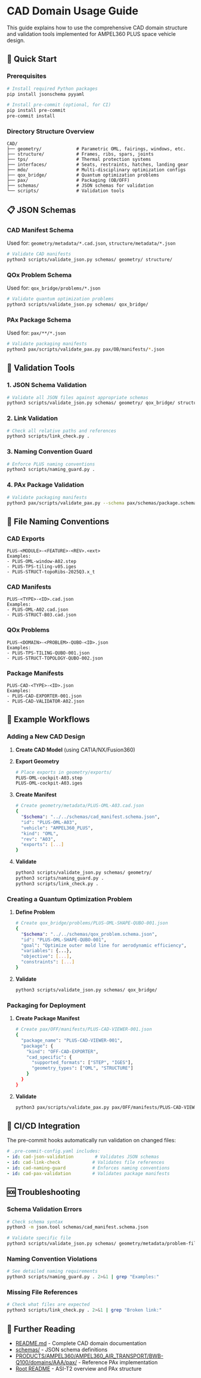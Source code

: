 # CAD Domain Usage Guide

This guide explains how to use the comprehensive CAD domain structure and validation tools implemented for AMPEL360 PLUS space vehicle design.

## 🚀 Quick Start

### Prerequisites
```bash
# Install required Python packages
pip install jsonschema pyyaml

# Install pre-commit (optional, for CI)
pip install pre-commit
pre-commit install
```

### Directory Structure Overview
```
CAD/
├── geometry/             # Parametric OML, fairings, windows, etc.
├── structure/            # Frames, ribs, spars, joints
├── tps/                  # Thermal protection systems
├── interfaces/           # Seats, restraints, hatches, landing gear
├── mdo/                  # Multi-disciplinary optimization configs
├── qox_bridge/           # Quantum optimization problems
├── pax/                  # Packaging (OB/OFF)
├── schemas/              # JSON schemas for validation
└── scripts/              # Validation tools
```

## 📋 JSON Schemas

### CAD Manifest Schema
Used for: `geometry/metadata/*.cad.json`, `structure/metadata/*.json`
```bash
# Validate CAD manifests
python3 scripts/validate_json.py schemas/ geometry/ structure/
```

### QOx Problem Schema
Used for: `qox_bridge/problems/*.json`
```bash
# Validate quantum optimization problems
python3 scripts/validate_json.py schemas/ qox_bridge/
```

### PAx Package Schema
Used for: `pax/**/*.json`
```bash
# Validate packaging manifests
python3 pax/scripts/validate_pax.py pax/OB/manifests/*.json
```

## 🔧 Validation Tools

### 1. JSON Schema Validation
```bash
# Validate all JSON files against appropriate schemas
python3 scripts/validate_json.py schemas/ geometry/ qox_bridge/ structure/ tps/
```

### 2. Link Validation
```bash
# Check all relative paths and references
python3 scripts/link_check.py .
```

### 3. Naming Convention Guard
```bash
# Enforce PLUS naming conventions
python3 scripts/naming_guard.py .
```

### 4. PAx Package Validation  
```bash
# Validate packaging manifests
python3 pax/scripts/validate_pax.py --schema pax/schemas/package.schema.json --root pax/
```

## 📝 File Naming Conventions

### CAD Exports
```
PLUS-<MODULE>-<FEATURE>-<REV>.<ext>
Examples:
- PLUS-OML-window-A02.step
- PLUS-TPS-tiling-v05.iges
- PLUS-STRUCT-topoRibs-2025Q3.x_t
```

### CAD Manifests
```
PLUS-<TYPE>-<ID>.cad.json
Examples:
- PLUS-OML-A02.cad.json
- PLUS-STRUCT-B03.cad.json
```

### QOx Problems
```
PLUS-<DOMAIN>-<PROBLEM>-QUBO-<ID>.json
Examples:
- PLUS-TPS-TILING-QUBO-001.json
- PLUS-STRUCT-TOPOLOGY-QUBO-002.json
```

### Package Manifests
```
PLUS-CAD-<TYPE>-<ID>.json
Examples:
- PLUS-CAD-EXPORTER-001.json
- PLUS-CAD-VALIDATOR-A02.json
```

## 🎯 Example Workflows

### Adding a New CAD Design

1. **Create CAD Model** (using CATIA/NX/Fusion360)
2. **Export Geometry**
   ```bash
   # Place exports in geometry/exports/
   PLUS-OML-cockpit-A03.step
   PLUS-OML-cockpit-A03.iges
   ```

3. **Create Manifest**
   ```bash
   # Create geometry/metadata/PLUS-OML-A03.cad.json
   {
     "$schema": "../../schemas/cad_manifest.schema.json",
     "id": "PLUS-OML-A03",
     "vehicle": "AMPEL360_PLUS",
     "kind": "OML",
     "rev": "A03",
     "exports": [...]
   }
   ```

4. **Validate**
   ```bash
   python3 scripts/validate_json.py schemas/ geometry/
   python3 scripts/naming_guard.py .
   python3 scripts/link_check.py .
   ```

### Creating a Quantum Optimization Problem

1. **Define Problem**
   ```bash
   # Create qox_bridge/problems/PLUS-OML-SHAPE-QUBO-001.json
   {
     "$schema": "../../schemas/qox_problem.schema.json",
     "id": "PLUS-OML-SHAPE-QUBO-001",
     "goal": "Optimize outer mold line for aerodynamic efficiency",
     "variables": {...},
     "objective": [...],
     "constraints": [...]
   }
   ```

2. **Validate**
   ```bash
   python3 scripts/validate_json.py schemas/ qox_bridge/
   ```

### Packaging for Deployment

1. **Create Package Manifest**
   ```bash
   # Create pax/OFF/manifests/PLUS-CAD-VIEWER-001.json
   {
     "package_name": "PLUS-CAD-VIEWER-001",
     "package": {
       "kind": "OFF-CAD-EXPORTER",
       "cad_specific": {
         "supported_formats": ["STEP", "IGES"],
         "geometry_types": ["OML", "STRUCTURE"]
       }
     }
   }
   ```

2. **Validate**
   ```bash
   python3 pax/scripts/validate_pax.py pax/OFF/manifests/PLUS-CAD-VIEWER-001.json
   ```

## 🔄 CI/CD Integration

The pre-commit hooks automatically run validation on changed files:

```yaml
# .pre-commit-config.yaml includes:
- id: cad-json-validation        # Validates JSON schemas
- id: cad-link-check            # Validates file references  
- id: cad-naming-guard          # Enforces naming conventions
- id: cad-pax-validation        # Validates package manifests
```

## 🆘 Troubleshooting

### Schema Validation Errors
```bash
# Check schema syntax
python3 -m json.tool schemas/cad_manifest.schema.json

# Validate specific file
python3 scripts/validate_json.py schemas/ geometry/metadata/problem-file.json
```

### Naming Convention Violations
```bash
# See detailed naming requirements
python3 scripts/naming_guard.py . 2>&1 | grep "Examples:"
```

### Missing File References
```bash
# Check what files are expected
python3 scripts/link_check.py . 2>&1 | grep "Broken link:"
```

## 📖 Further Reading

- [README.md](README.md) - Complete CAD domain documentation
- [schemas/](schemas/) - JSON schema definitions
- [PRODUCTS/AMPEL360/AMPEL360_AIR_TRANSPORT/BWB-Q100/domains/AAA/pax/](../../../AMPEL360_AIR_TRANSPORT/BWB-Q100/domains/AAA/pax/) - Reference PAx implementation
- [Root README](../../../../../README.md) - ASI-T2 overview and PAx structure